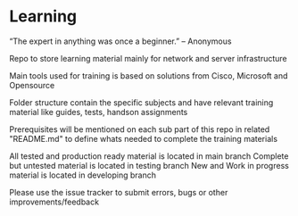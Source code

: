 # Learning

“The expert in anything was once a beginner.” – Anonymous

Repo to store learning material mainly for network and server infrastructure

Main tools used for training is based on solutions from Cisco, Microsoft and Opensource 

Folder structure contain the specific subjects and have relevant training material like guides, tests, handson assignments

Prerequisites will be mentioned on each sub part of this repo in related "README.md" to define whats needed to complete the training materials

All tested and production ready material is located in main branch
Complete but untested material is located in testing branch
New and Work in progress material is located in developing branch

Please use the issue tracker to submit errors, bugs or other improvements/feedback
